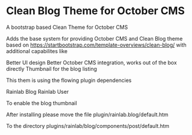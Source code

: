 # Clean Blog Theme for October CMS
A bootstrap based Clean Theme for October CMS

Adds the base system for providing October CMS and Clean Blog theme based on https://startbootstrap.com/template-overviews/clean-blog/ with additional capabilites like

Better UI design
Better October CMS integration, works out of the box directly
Thumbnail for the blog listing

This them is using the flowing plugin dependencies

Rainlab Blog
Rainlab User

To enable the blog thumbnail

After installing please move the file
plugin/rainlab.blog/default.htm

To the directory
plugins/rainlab/blog/components/post/default.htm



